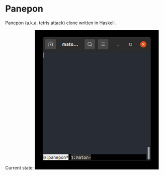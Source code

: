 # Panepon

Panepon (a.k.a. tetris attack) clone written in Haskell.

Current state:
![tty.gif](tty.gif)
